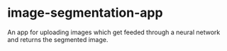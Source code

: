 # image-segmentation-app
An app for uploading images which get feeded through a neural network and returns the segmented image.
